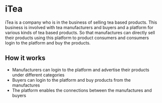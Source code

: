 # iTea
iTea is a company who is in the business of selling tea based products. This business is involved with tea manufacturers and buyers and a platform for various kinds of tea based products. So that manufactures can directly sell their products using this platform to product consumers and consumers login to the platform and buy the products.

## How it works 

- Manufacturers can login to the platform and advertise their products under different categories 
- Buyers can login to the platform and buy products from the manufactures 
- The platform enables the connections between the manufactures and buyers 
